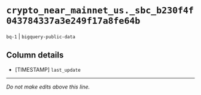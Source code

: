 # `crypto_near_mainnet_us._sbc_b230f4f043784337a3e249f17a8fe64b`
`bq-1` | `bigquery-public-data`

## Column details
* [TIMESTAMP] `last_update`

-------------------------------------------------------------------------------
*Do not make edits above this line.*
